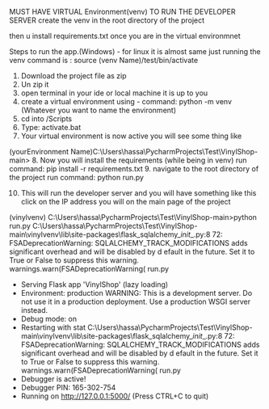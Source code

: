 MUST HAVE VIRTUAL Environment(venv) TO RUN THE DEVELOPER SERVER 
create the venv in the root directory of the project

then u install requirements.txt once you are in the virtual environmnet 

Steps to run the app.(Windows) -  for linux it is almost same just running the venv command is : source (venv Name)/test/bin/activate

1. Download the project file as zip
2. Un zip it
3. open terminal in your ide or local machine it is up to you 
4. create a virtual environment using - command: python -m venv (Whatever you want to name the environment)
5. cd into <environmnet directory>/Scripts
6. Type:  activate.bat
7. Your virtual environment is now active you will see some thing like
  
  (yourEnvironment Name)C:\Users\hassa\PycharmProjects\Test\VinylShop-main>
8. Now you will install the requirements (while being in venv)
  run command:  pip install -r requirements.txt
9. navigate to the root directory of the project 
  run command:  python run.py
  
  
10. This will run the developer server and you will have something like this click on the IP address you will on the main page of the project


(vinylvenv) C:\Users\hassa\PycharmProjects\Test\VinylShop-main>python run.py
C:\Users\hassa\PycharmProjects\Test\VinylShop-main\vinylvenv\lib\site-packages\flask_sqlalchemy\__init__.py:8
72: FSADeprecationWarning: SQLALCHEMY_TRACK_MODIFICATIONS adds significant overhead and will be disabled by d
efault in the future.  Set it to True or False to suppress this warning.
  warnings.warn(FSADeprecationWarning(
run.py
 * Serving Flask app 'VinylShop' (lazy loading)
 * Environment: production
   WARNING: This is a development server. Do not use it in a production deployment.
   Use a production WSGI server instead.
 * Debug mode: on
 * Restarting with stat
C:\Users\hassa\PycharmProjects\Test\VinylShop-main\vinylvenv\lib\site-packages\flask_sqlalchemy\__init__.py:8
72: FSADeprecationWarning: SQLALCHEMY_TRACK_MODIFICATIONS adds significant overhead and will be disabled by d
efault in the future.  Set it to True or False to suppress this warning.
  warnings.warn(FSADeprecationWarning(
run.py
 * Debugger is active!
 * Debugger PIN: 165-302-754
 * Running on http://127.0.0.1:5000/ (Press CTRL+C to quit)

